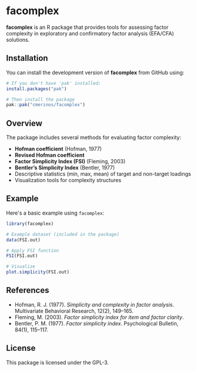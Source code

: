 # facomplex

**facomplex** is an R package that provides tools for assessing factor complexity in exploratory and confirmatory factor analysis (EFA/CFA) solutions.

<!-- badges: start -->

<!-- badges: end -->

## Installation

You can install the development version of **facomplex** from GitHub using:

``` r
# If you don't have 'pak' installed:
install.packages("pak")

# Then install the package
pak::pak("cmerinos/facomplex")
```

## Overview

The package includes several methods for evaluating factor complexity:

-   **Hofman coefficient** (Hofman, 1977)
-   **Revised Hofman coefficient**
-   **Factor Simplicity Index (FSI)** (Fleming, 2003)
-   **Bentler’s Simplicity Index** (Bentler, 1977)
-   Descriptive statistics (min, max, mean) of target and non-target loadings
-   Visualization tools for complexity structures

## Example

Here's a basic example using `facomplex`:

``` r
library(facomplex)

# Example dataset (included in the package)
data(FSI.out)

# Apply FSI function
FSI(FSI.out)

# Visualize
plot.simp1icity(FSI.out)
```

## References

-   Hofman, R. J. (1977). *Simplicity and complexity in factor analysis*. Multivariate Behavioral Research, 12(2), 149–165.
-   Fleming, M. (2003). *Factor simplicity index for item and factor clarity*.
-   Bentler, P. M. (1977). *Factor simplicity index*. Psychological Bulletin, 84(1), 115–117.

## License

This package is licensed under the GPL-3.
